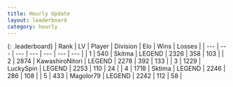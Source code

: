 ```yaml
---
title: Hourly Update
layout: leaderboard
category: hourly
---
```


{: .leaderboard}
| Rank | LV | Player | Division | Elo | Wins | Losses |
| --- | --- | --- | --- | --- | --- | --- |
| <span data-change="0">1</span> | 540 | <span title="ID: 402846">Skitma</span> | LEGEND | <span data-change="0">2326</span> | <span data-change="0">358</span> | <span data-change="0">103</span> |
| <span data-change="0">2</span> | 2874 | <span title="ID: 164871">KawashiroNitori</span> | LEGEND | <span data-change="0">2278</span> | <span data-change="0">392</span> | <span data-change="0">133</span> |
| <span data-change="0">3</span> | 1229 | <span title="ID: 498412">LuckySpin</span> | LEGEND | <span data-change="0">2253</span> | <span data-change="0">110</span> | <span data-change="0">24</span> |
| <span data-change="0">4</span> | 1718 | <span title="ID: 353063">Sktima</span> | LEGEND | <span data-change="1">2246</span> | <span data-change="4">286</span> | <span data-change="1">108</span> |
| <span data-change="0">5</span> | 433 | <span title="ID: 633660">Magolor79</span> | LEGEND | <span data-change="0">2242</span> | <span data-change="0">112</span> | <span data-change="0">58</span> |